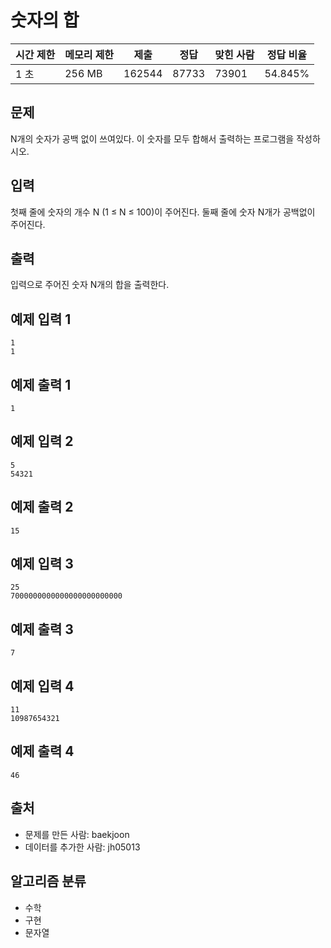 # 숫자의 합

|시간 제한|	메모리 제한|	제출	|정답|	맞힌 사람|	정답 비율|
|---|---|---|---|---|---|
|1 초|	256 MB|	162544	|87733|	73901|	54.845%|

## 문제

N개의 숫자가 공백 없이 쓰여있다. 이 숫자를 모두 합해서 출력하는 프로그램을 작성하시오.

## 입력

첫째 줄에 숫자의 개수 N (1 ≤ N ≤ 100)이 주어진다. 둘째 줄에 숫자 N개가 공백없이 주어진다.

## 출력

입력으로 주어진 숫자 N개의 합을 출력한다.

## 예제 입력 1

```
1
1
```

## 예제 출력 1

```
1
```

## 예제 입력 2

```
5
54321
```

## 예제 출력 2

```
15
```

## 예제 입력 3

```
25
7000000000000000000000000
```

## 예제 출력 3

```
7
```

## 예제 입력 4

```
11
10987654321
```

## 예제 출력 4

```
46
```

## 출처
- 문제를 만든 사람: baekjoon
- 데이터를 추가한 사람: jh05013

## 알고리즘 분류
- 수학
- 구현
- 문자열